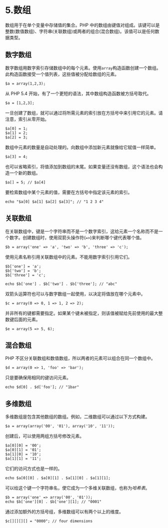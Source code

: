# 5.数组

数组用于在单个变量中存储值的集合。PHP 中的数组由键值对组成。该键可以是整数(数值数组)、字符串(关联数组)或两者的组合(混合数组)。该值可以是任何数据类型。

## 数字数组

数字数组用数字索引存储数组中的每个元素。使用`array`构造函数创建一个数组。此构造函数接受一个值列表，这些值被分配给数组的元素。

```
$a = array(1,2,3);

```

从 PHP 5.4 开始，有了一个更短的语法，其中数组构造函数被方括号取代。

```
$a = [1,2,3];

```

一旦创建了数组，就可以通过将所需元素的索引放在方括号中来引用它的元素。请注意，索引从零开始。

```
$a[0] = 1;
$a[1] = 2;
$a[2] = 3;

```

数组中元素的数量是自动处理的。向数组中添加新元素就像给它赋值一样简单。

```
$a[3] = 4;

```

也可以省略索引，将值添加到数组的末尾。如果变量还没有数组，这个语法也会构造一个新的数组。

```
$a[] = 5; // $a[4]

```

要检索数组中某个元素的值，需要在方括号中指定该元素的索引。

```
echo "$a[0] $a[1] $a[2] $a[3]"; // "1 2 3 4"

```

## 关联数组

在关联数组中，键是一个字符串而不是一个数字索引，这给元素一个名称而不是一个数字。创建数组时，使用双箭头操作符(`=>`)来判断哪个键代表哪个值。

```
$b = array('one' => 'a', 'two' => 'b', 'three' => 'c');

```

使用元素名称引用关联数组中的元素。不能用数字索引引用它们。

```
$b['one'] = 'a';
$b['two'] = 'b';
$b['three'] = 'c';

echo $b['one'] . $b['two'] . $b['three']; // "abc"

```

双箭头运算符也可以与数字数组一起使用，以决定将值放在哪个元素中。

```
$c = array(0 => 0, 1 => 1, 2 => 2);

```

并非所有的键都需要指定。如果某个键未被指定，则该值被赋给先前使用的最大整数键后面的元素。

```
$e = array(5 => 5, 6);

```

## 混合数组

PHP 不区分关联数组和数值数组，所以两者的元素可以组合在同一个数组中。

```
$d = array(0 => 1, 'foo' => 'bar');

```

只是要确保用相同的键访问元素。

```
echo $d[0] . $d['foo']; // "1bar"

```

## 多维数组

多维数组是包含其他数组的数组。例如，二维数组可以通过以下方式构建。

```
$a = array(array('00', '01'), array('10', '11'));

```

创建后，可以使用两组方括号修改元素。

```
$a[0][0] = '00';
$a[0][1] = '01';
$a[1][0] = '10';
$a[1][1] = '11';

```

它们的访问方式也是一样的。

```
echo $a[0][0] . $a[0][1] . $a[1][0] . $a[1][1];

```

可以给这个键一个字符串名，使它成为一个多维关联数组，也称为*哈希表*。

```
$b = array('one' => array('00', '01'));
echo $b['one'][0] . $b['one'][1]; // "0001"

```

通过添加额外的方括号组，多维数组可以有两个以上的维度。

```
$c[][][][] = "0000"; // four dimensions

```
